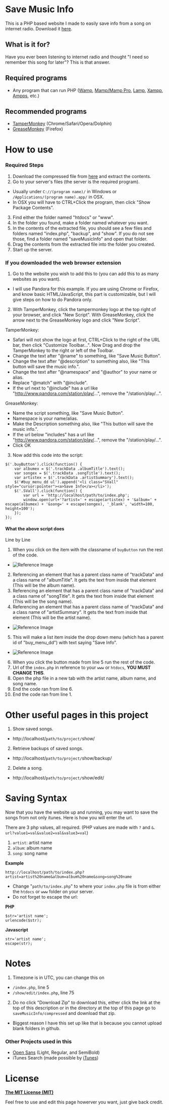 # Save Music Info

This is a PHP based website I made to easily save info from a song on internet radio. Download it [here](https://github.com/jaketr00/saveMusicInfo/blob/master/saveMusicInfo/compressed/saveMusicInfo.zip?raw=true).

## What is it for?

Have you ever been listening to internet radio and thought "I need so remember this song for later"?  This is that answer.

## Required programs

* Any program that can run PHP ([Wamp](http://www.wampserver.com/en/), [Mamp/Mamp Pro](https://www.mamp.info/en/),  [Lamp](https://en.wikipedia.org/wiki/LAMP_\(software_bundle\)#External_links),  [Xampp](https://www.apachefriends.org/index.html),  [Ampps](http://www.ampps.com/), etc.)

## Recommended programs

* [TamperMonkey](http://tampermonkey.net/) (Chrome/Safari/Opera/Dolphin)
* [GreaseMonkey](https://addons.mozilla.org/en-US/firefox/addon/greasemonkey/) (Firefox)

# How to use

### Required Steps

1. Download the compressed file from [here](localhost) and extract the contents.
2. Go to your server's files (the server is the required program).
 * Usually under `C://(program name)/` in Windows or `/Applications/(program name).app/` in OSX.
 * In OSX you will have to CTRL+Click the program, then click "Show Package Contents".
3. Find either the folder named "htdocs" or "www".
4. In the folder you found, make a folder named whatever you want.
5. In the contents of the extracted file, you should see a few files and folders named "index.php", "backup", and "show".  If you do not see those, find a folder named "saveMusicInfo" and open that folder.
6. Drag the contents from the extracted file into the folder you created.
7. Start up the server.

### If you downloaded the web browser extension

1. Go to the website you wish to add this to (you can add this to as many websites as you want).
 * I will use Pandora for this example.  If you are using Chrome or Firefox, and know basic HTML/JavaScript, this part is customizable, but I will give steps on how to do Pandora only.
2. With TamperMonkey, click the tampermonkey logo at the top right of your browser, and click "New Script".  With GreaseMonkey, click the arrow next to the GreaseMonkey logo and click "New Script".


 TamperMonkey:
  * Safari will not show the logo at first, CTRL+Click to the right of the URL bar, then click "Customize Toolbar...".  Now Drag and drop the TamperMonkey to the right or left of the Toolbar.
  * Change the text after "@name" to something, like "Save Music Button".
  * Change the text after "@description" to something also, like "This button will save the music info.".
  * Change the text after "@namespace" and "@author" to your name or alias.
  * Replace "@match" with "@include".
  * If the url next to "@include" has a url like "http://www.pandora.com/station/play/...", remove the "/station/play/...".
  
  
 GreaseMonkey:
  * Name the script something, like "Save Music Button".
  * Namespace is your name/alias.
  * Make the Description something also, like "This button will save the music info.".
  * If the url below "includes" has a url like "http://www.pandora.com/station/play/...", remove the "/station/play/...".
  * Click OK
3. Now add this code into the script:

```
$('.buyButton').click(function() {
    var albumex = $('.trackData .albumTitle').text();
    var songex = $('.trackData .songTitle').text();
    var artistex = $('.trackData .artistSummary').text();
    $('#buy_menu_dd ul').append('<li class="SVall" style="cursor:pointer"><a>Save Info</a></li>');
    $('.SVall').click(function() {
        var url = 'http://localhost/path/to/index.php';
        window.open(url+'?artist=' + escape(artistex) + '&album=' + escape(albumex) + '&song=' + escape(songex), '_blank', 'width=100, height=100');
    });
});
```

#### What the above script does

Line by Line

1. When you click on the item with the classname of `buyButton` run the rest of the code.
 * ![Reference Image](https://raw.githubusercontent.com/jaketr00/saveMusicInfo/master/resources/buyButton.png)
2. Referencing an element that has a parent class name of "trackData" and a class name of "albumTitle". It gets the text from inside that element (This will be the album name).
3. Referencing an element that has a parent class name of "trackData" and a class name of "songTitle". It gets the text from inside that element (This will be the song name).
4. Referencing an element that has a parent class name of "trackData" and a class name of "artistSummary". It gets the text from inside that element (This will be the artist name).
 * ![Reference Image](https://raw.githubusercontent.com/jaketr00/saveMusicInfo/master/resources/song%20info.png)
5. This will make a list item inside the drop down menu (which has a parent id of "buy_menu_dd") with text saying "Save Info".
 * ![Reference Image](https://raw.githubusercontent.com/jaketr00/saveMusicInfo/master/resources/button.png)
6. When you click the button made from line 5 run the rest of the code.
7. Url of the `index.php` in reference to your `www` or `htdocs`, **YOU MUST CHANGE THIS**.
8. Open the php file in a new tab with the artist name, album name, and song name.
9. End the code ran from line 6.
10. End the code ran from line 1.

# Other useful pages in this project

1. Show saved songs.
 * http://localhost/`path/to/project/`show/
2. Retrieve backups of saved songs.
 * http://localhost/`path/to/project/`show/backup/
2. Delete a song.
 * http://localhost/`path/to/project/`show/edit/

# Saving Syntax

Now that you have the website up and running, you may want to save the songs from not only itunes.  Here is how you will enter the url.

There are 3 php values, all required. (PHP values are made with `?` and `&`.  `url?value1=val&value2=val&value3=val`)

1. `artist`: artist name
1. `album`: album name
1. `song`: song name

**Example**

`http://localhost/path/to/index.php?artist=artist%20name&album=album%20name&song=song%20name`

* Change "`path/to/index.php`" to where your `index.php` file is from either the `htdocs` or `www` folder on your server.
* Do not forget to escape the url:

**PHP**
```
$str='artist name';
urlencode($str);
```

**Javascript**
```
str='artist name';
escape(str);
```

# Notes

1. Timezone is in UTC, you can change this on
 * `/index.php`, line 5
 * `/show/edit/index.php`, line 75
2. Do no click "Download Zip" to download this, either click the link at the top of this description or in the directory at the top of this page go to `saveMusicInfo/compressed` and download that zip.
 * Biggest reason I have this set up like that is because you cannot upload blank folders in github.

### Other Projects used in this

* [Open Sans](https://www.google.com/fonts/specimen/Open+Sans) (Light, Regular, and SemiBold)
* iTunes Search (made possible by [iTunes](http://www.itunes.com/))

# License

[**The MIT License (MIT)**](https://github.com/jaketr00/saveMusicInfo/blob/visual/LICENSE.md)

Feel free to use and edit this page howerver you want, just give back credit.
